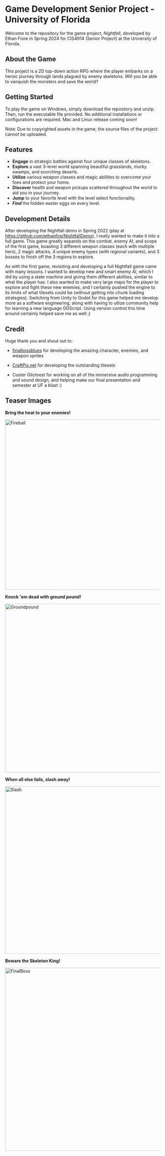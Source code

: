 # Game Development Senior Project - University of Florida

Welcome to the repository for the game project, _Nightfall_, developed by Ethan Fiore in Spring 2024 for CIS4914 (Senior Project) at the University of Florida.

## About the Game
This project is a 2D top-down action RPG where the player embarks on a heroic journey through lands plagued by enemy skeletons. Will you be able to vanquish the monsters and save the world?

## Getting Started
To play the game on Windows, simply download the repository and unzip. Then, run the executable file provided. No additional installations or configurations are required.
Mac and Linux release coming soon!

Note: Due to copyrighted assets in the game, the source files of the project cannot be uploaded.

## Features
- **Engage** in strategic battles against four unique classes of skeletons.
- **Explore** a vast 3-level world spanning beautiful grasslands, murky swamps, and scorching deserts.
- **Utilize** various weapon classes and magic abilities to overcome your foes and protect your home.
- **Discover** health and weapon pickups scattered throughout the world to aid you in your journey.
- **Jump** to your favorite level with the level select functionality.
- **_Find_** the hidden easter eggs on every level.

## Development Details
After developing the Nightfall demo in Spring 2022 (play at https://github.com/ethanfire/NightfallDemo), I really wanted to make it into a full game. This game greatly expands on the combat, enemy AI, and scope of the first game, boasting 3 different weapon classes (each with multiple tiers), 2 magic attacks, 4 unique enemy types (with regional variants), and 3 bosses to finish off the 3 regions to explore.

As with the first game, revisiting and developing a full Nightfall game came with many lessons. I wanted to develop new and smart enemy AI, which I did by using a state machine and giving them different abilities, similar to what the player has. I also wanted to make very large maps for the player to explore and fight these new enemies, and I certainly pushed the engine to its limits of what tilesets could be (without getting into chunk loading strategies). Switching from Unity to Godot for this game helped me develop more as a software engineering, along with having to utlize community help for learning a new language GDScript. Using version control this time around certainly helped save me as well ;)

## Credit
Huge thank you and shout out to:

- [finalbossblues](https://finalbossblues.com/) for developing the amazing character, enemies, and weapon sprites

- [CraftPix.net](https://craftpix.net/) for developing the outstanding tilesets

- Custer Gilchrest for working on all of the immersive audio programming and sound design, and helping make our final presentation and semester at UF a blast :)

## Teaser Images
**Bring the heat to your enemies!**

<img width="553" alt="Fireball" src="https://github.com/user-attachments/assets/7175c724-43bd-4303-b18d-4d40203dc52d">

**Knock 'em dead with ground pound!**

<img width="548" alt="Groundpound" src="https://github.com/user-attachments/assets/73b6602d-3a4b-4b8e-a94c-8759c9377079">

**When all else fails, slash away!**

<img width="544" alt="Slash" src="https://github.com/user-attachments/assets/2a569d2c-9033-420a-88af-ba9435f1781a">

**Beware the Skeleton King!**

<img width="595" alt="FinalBoss" src="https://github.com/user-attachments/assets/c8b0d814-1cfb-4dfa-93a1-09e29f6c4cab">
